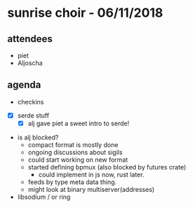 # sunrise choir - 06/11/2018

## attendees

- piet
- Aljoscha

## agenda

- checkins
- [x] serde stuff
  - [x] alj gave piet a sweet intro to serde!
- is alj blocked? 
  - compact format is mostly done
  - ongoing discussions about sigils
  - could start working on new format
  - started defining bpmux (also blocked by futures crate)
    - could implement in js now, rust later.
  - feeds by type meta data thing.
  - might look at binary multiserver(addresses)
- libsodium / or ring
